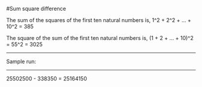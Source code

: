 #Sum square difference

The sum of the squares of the first ten natural numbers is,
    1^2 + 2^2 + ... + 10^2 = 385

The square of the sum of the first ten natural numbers is,
    (1 + 2 + ... + 10)^2 = 55^2 = 3025

************************************************************************************************************************************************************
Sample run:
************************************************************************************************************************************************************

25502500 - 338350 = 25164150
